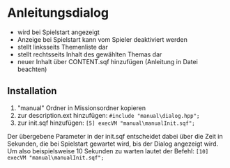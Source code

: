 # Anleitungsdialog

* wird bei Spielstart angezeigt
* Anzeige bei Spielstart kann vom Spieler deaktiviert werden
* stellt linksseits Themenliste dar
* stellt rechtsseits Inhalt des gewählten Themas dar
* neuer Inhalt über CONTENT.sqf hinzufügen (Anleitung in Datei beachten)

## Installation
1. "manual" Ordner in Missionsordner kopieren
2. zur description.ext hinzufügen: `#include "manual\dialog.hpp";`
3. zur init.sqf hinzufügen: `[5] execVM "manual\manualInit.sqf";`

Der übergebene Parameter in der init.sqf entscheidet dabei über die Zeit in Sekunden, die bei Spielstart gewartet wird, bis der Dialog angezeigt wird. Um also beispielsweise 10 Sekunden zu warten lautet der Befehl: `[10] execVM "manual\manualInit.sqf";` 
